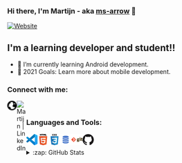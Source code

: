 ### Hi there, I'm Martijn - aka [ms-arrow][website] 👋

[![Website](https://img.shields.io/website?down_color=red&down_message=DOWN&label=martoen.nl&style=for-the-badge&up_color=green&up_message=UP&url=https%3A%2F%2Fmartoen.nl)](https://martoen.nl)

## I'm a learning developer and student!!

- 🌱 I’m currently learning Android development.
- 🥅 2021 Goals: Learn more about mobile development.

### Connect with me:

[<img align="left" alt="Martoen.nl" width="22px" src="https://raw.githubusercontent.com/iconic/open-iconic/master/svg/globe.svg" />][website]
[<img align="left" alt="Martijn | LinkedIn" width="22px" src="https://cdn.jsdelivr.net/npm/simple-icons@v3/icons/linkedin.svg" />][linkedin]

<br />

### Languages and Tools:

<img align="left" alt="Visual Studio Code" width="26px" src="https://raw.githubusercontent.com/github/explore/80688e429a7d4ef2fca1e82350fe8e3517d3494d/topics/visual-studio-code/visual-studio-code.png" />
<img align="left" alt="HTML5" width="26px" src="https://raw.githubusercontent.com/github/explore/80688e429a7d4ef2fca1e82350fe8e3517d3494d/topics/html/html.png" />
<img align="left" alt="CSS3" width="26px" src="https://raw.githubusercontent.com/github/explore/80688e429a7d4ef2fca1e82350fe8e3517d3494d/topics/css/css.png" />
<img align="left" alt="SQL" width="26px" src="https://raw.githubusercontent.com/github/explore/80688e429a7d4ef2fca1e82350fe8e3517d3494d/topics/sql/sql.png" />
<img align="left" alt="Git" width="26px" src="https://raw.githubusercontent.com/github/explore/80688e429a7d4ef2fca1e82350fe8e3517d3494d/topics/git/git.png" />
<img align="left" alt="GitHub" width="26px" src="https://raw.githubusercontent.com/github/explore/78df643247d429f6cc873026c0622819ad797942/topics/github/github.png" />

<br />
<br />

<details>
  <summary>:zap: GitHub Stats</summary>

  <img align="left" alt="Martoen's GitHub Stats" src="https://github-readme-stats.vercel.app/api?username=ms-arrow&show_icons=true&hide_border=true" />

</details>

[website]: https://martoen.nl
[linkedin]: https://www.linkedin.com/in/martijn-schermers

